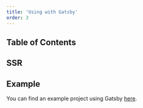 ```yaml
---
title: 'Using with Gatsby'
order: 3
---
```


## Table of Contents

## SSR

## Example
You can find an example project using Gatsby [here](https://github.com/QuiiBz/niftycss/tree/main/examples/gatsby).
